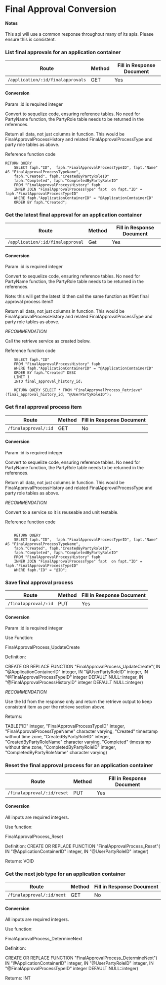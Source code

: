 # Final Approval Conversion

#### Notes

This api will use a common response throughout many of its apis. Please ensure this is consistent.

### List final approvals for an application container

| Route | Method | Fill in Response Document |
|---|---|---|
| `/application/:id/finalapprovals` | GET | Yes |

#### Conversion

Param :id is required integer

Convert to sequelize code, ensuring reference tables. No need for PartyName function, the PartyRole table needs to be returned in the references.

Return all data, not just columns in function. This would be FinalApprovalProcessHistory and related FinalApprovalProcessType and party role tables as above.

Reference function code

```
RETURN QUERY
    SELECT faph."ID",  faph."FinalApprovalProcessTypeID", fapt."Name" AS "FinalApprovalProcessTypeName",
    faph."Created", faph."CreatedByPartyRoleID"
    faph."Completed", faph."CompletedByPartyRoleID"
    FROM "FinalApprovalProcessHistory" faph
    INNER JOIN "FinalApprovalProcessType" fapt  on fapt."ID" = faph."FinalApprovalProcessTypeID"
    WHERE faph."ApplicationContainerID" = "@ApplicationContainerID"
    ORDER BY faph."Created";
```



### Get the latest final approval for an application container

| Route | Method | Fill in Response Document |
|---|---|---|
| `/application/:id/finalapproval` | Get | Yes |

#### Conversion

Param :id is required integer

Convert to sequelize code, ensuring reference tables. No need for PartyName function, the PartyRole table needs to be returned in the references.

Note: this will get the latest id then call the same function as #Get final approval process item#

Return all data, not just columns in function. This would be FinalApprovalProcessHistory and related FinalApprovalProcessType and party role tables as above.

*RECOMMENDATION*

Call the retrieve service as created below.

Reference function code

```
    SELECT faph."ID"
    FROM "FinalApprovalProcessHistory" faph
    WHERE faph."ApplicationContainerID" = "@ApplicationContainerID"
    ORDER BY faph."Created" DESC
    LIMIT 1
    INTO final_approval_history_id;

    RETURN QUERY SELECT * FROM "FinalApprovalProcess_Retrieve"(final_approval_history_id, "@UserPartyRoleID");
```



### Get final approval process item

| Route | Method | Fill in Response Document |
|---|---|---|
| `/finalapproval/:id` | GET | No |

#### Conversion


Param :id is required integer

Convert to sequelize code, ensuring reference tables. No need for PartyName function, the PartyRole table needs to be returned in the references.

Return all data, not just columns in function. This would be FinalApprovalProcessHistory and related FinalApprovalProcessType and party role tables as above.

*RECOMMENDATION*

Convert to a service so it is reuseable and unit testable.

Reference function code

```

    RETURN QUERY
    SELECT faph."ID",  faph."FinalApprovalProcessTypeID", fapt."Name" AS "FinalApprovalProcessTypeName",
    faph."Created", faph."CreatedByPartyRoleID",
    faph."Completed", faph."CompletedByPartyRoleID"
    FROM "FinalApprovalProcessHistory" faph
    INNER JOIN "FinalApprovalProcessType" fapt  on fapt."ID" = faph."FinalApprovalProcessTypeID"
    WHERE faph."ID" = "@ID";
```

### Save final approval process

| Route | Method | Fill in Response Document |
|---|---|---|
| `/finalapproval/:id` | PUT | Yes |

#### Conversion


Param :id is required integer

Use Function:

FinalApprovalProcess_UpdateCreate

Definition:

CREATE OR REPLACE FUNCTION "FinalApprovalProcess_UpdateCreate"(
    IN "@ApplicationContainerID" integer,
    IN "@UserPartyRoleID" integer,
    IN "@FinalApprovalProcessTypeID" integer DEFAULT NULL::integer,
    IN "@FinalApprovalProcessHistoryID" integer DEFAULT NULL::integer)

*RECOMMENDATION*

Use the Id from the response only and return the retrieve output to keep consistent item as per the retrieve section above.

Returns:

TABLE("ID" integer, "FinalApprovalProcessTypeID" integer, "FinalApprovalProcessTypeName" character varying, "Created" timestamp without time zone, "CreatedByPartyRoleID" integer, "CreatedByPartyRoleName" character varying, "Completed" timestamp without time zone, "CompletedByPartyRoleID" integer, "CompletedByPartyRoleName" character varying)

### Reset the final approval process for an application container

| Route | Method | Fill in Response Document |
|---|---|---|
| `/finalapproval/:id/reset` | PUT | Yes |

#### Conversion

All inputs are required integers.

Use function:

FinalApprovalProcess_Reset

Definition:
CREATE OR REPLACE FUNCTION "FinalApprovalProcess_Reset"(
    IN "@ApplicationContainerID" integer,
    IN "@UserPartyRoleID" integer)

Returns: VOID

### Get the next job type for an application container

| Route | Method | Fill in Response Document |
|---|---|---|
| `/finalapproval/:id/next` | GET | No |

#### Conversion

All inputs are required integers.

Use function:

FinalApprovalProcess_DetermineNext

Definition:

CREATE OR REPLACE FUNCTION "FinalApprovalProcess_DetermineNext"(
    IN "@ApplicationContainerID" integer,
    IN "@UserPartyRoleID" integer,
    IN "@FinalApprovalProcessTypeID" integer DEFAULT NULL::integer)

Returns: INT
